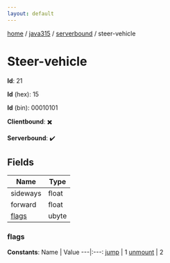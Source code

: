 ```yaml
---
layout: default
---
```


[home](/)  /  [java315](/protocol/java315)  /  [serverbound](/protocol/java315/serverbound)  /  steer-vehicle

# Steer-vehicle

**Id**: 21

**Id** (hex): 15

**Id** (bin): 00010101

**Clientbound**: ✖️

**Serverbound**: ✔️

## Fields

Name | Type
---|---
sideways | float
forward | float
[flags](#flags) | ubyte

### flags

**Constants**:
Name | Value
---|:---:
[jump](flags_jump) | 1
[unmount](flags_unmount) | 2

